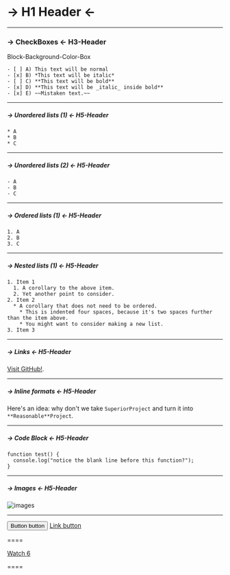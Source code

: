 # -> H1 Header <-

----
### -> CheckBoxes <- H3-Header

Block-Background-Color-Box

```
- [ ] A) This text will be normal
- [x] B) *This text will be italic*
- [ ] C) **This text will be bold**
- [x] D) **This text will be _italic_ inside bold**
- [x] E) ~~Mistaken text.~~
```
----
##### -> Unordered lists (1) <- H5-Header

```
* A
* B
* C
```
----
##### -> Unordered lists (2) <- H5-Header

```
- A
- B
- C
```
----

##### -> Ordered lists (1) <- H5-Header

```
1. A
2. B
3. C
```
----

##### -> Nested lists (1) <- H5-Header

```
1. Item 1
  1. A corollary to the above item.
  2. Yet another point to consider.
2. Item 2
  * A corollary that does not need to be ordered.
    * This is indented four spaces, because it's two spaces further than the item above.
    * You might want to consider making a new list.
3. Item 3
```
----
##### -> Links <- H5-Header

[Visit GitHub!](https://www.github.com).

----
##### -> Inline formats <- H5-Header

Here's an idea: why don't we take `SuperiorProject` and turn it into `**Reasonable**Project`.

----
##### -> Code Block <- H5-Header

```
function test() {
  console.log("notice the blank line before this function?");
}
```
----


##### -> Images <- H5-Header

![images](http://www.spongebob-spiele.net/images/spongebob.png)

----

<button class="btn" type="button">Button button</button>
<a class="btn" href="#" role="button">Link button</a>

====


<div class="clearfix">
  <a class="btn btn-sm btn-with-count" href="#" role="button">
    <span class="octicon octicon-eye"></span>
    Watch
  </a>
  <a class="social-count" href="#">6</a>
</div>

====







